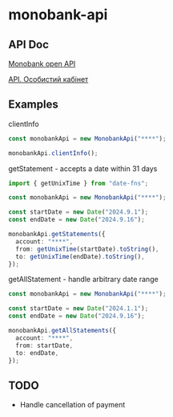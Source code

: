 # monobank-api

## API Doc

[Monobank open API](https://api.monobank.ua/docs/index.html#tag/Kliyentski-personalni-dani/paths/~1personal~1webhook/post)

[API. Особистий кабінет](https://api.monobank.ua/index.html)

## Examples

clientInfo

```ts
const monobankApi = new MonobankApi("****");

monobankApi.clientInfo();
```

getStatement - accepts a date within 31 days

```ts
import { getUnixTime } from "date-fns";

const monobankApi = new MonobankApi("****");

const startDate = new Date("2024.9.1");
const endDate = new Date("2024.9.16");

monobankApi.getStatements({
  account: "****",
  from: getUnixTime(startDate).toString(),
  to: getUnixTime(endDate).toString(),
});
```

getAllStatement - handle arbitrary date range

```ts
const monobankApi = new MonobankApi("****");

const startDate = new Date("2024.1.1");
const endDate = new Date("2024.9.16");

monobankApi.getAllStatements({
  account: "****",
  from: startDate,
  to: endDate,
});
```


## TODO

- Handle cancellation of payment
